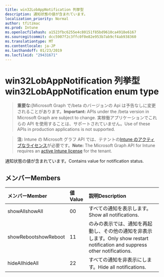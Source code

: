 ```yaml
---
title: win32LobAppNotification 列挙型
description: 通知状態の値が含まれています。
localization_priority: Normal
author: tfitzmac
ms.prod: Intune
ms.openlocfilehash: a1523fbc6255e4c80151f85bd9610ca4918e6167
ms.sourcegitcommit: dcc5907f2c3ffc0f0e82e953b7ab9cf4ab938360
ms.translationtype: MT
ms.contentlocale: ja-JP
ms.lasthandoff: 01/23/2019
ms.locfileid: "29431671"
---
```

# <a name="win32lobappnotification-enum-type"></a><span data-ttu-id="d0d8f-103">win32LobAppNotification 列挙型</span><span class="sxs-lookup"><span data-stu-id="d0d8f-103">win32LobAppNotification enum type</span></span>

> <span data-ttu-id="d0d8f-104">**重要な:**[Microsoft Graph で/beta のバージョンの Api は予告なしに変更されることがあります。</span><span class="sxs-lookup"><span data-stu-id="d0d8f-104">**Important:** APIs under the /beta version in Microsoft Graph are subject to change.</span></span> <span data-ttu-id="d0d8f-105">実稼働アプリケーションでこれらの API を使用することは、サポートされていません。</span><span class="sxs-lookup"><span data-stu-id="d0d8f-105">Use of these APIs in production applications is not supported.</span></span>

> <span data-ttu-id="d0d8f-106">**注:** Intune の Microsoft グラフ API では、テナントの[Intune のアクティブなライセンス](https://go.microsoft.com/fwlink/?linkid=839381)が必要です。</span><span class="sxs-lookup"><span data-stu-id="d0d8f-106">**Note:** The Microsoft Graph API for Intune requires an [active Intune license](https://go.microsoft.com/fwlink/?linkid=839381) for the tenant.</span></span>

<span data-ttu-id="d0d8f-107">通知状態の値が含まれています。</span><span class="sxs-lookup"><span data-stu-id="d0d8f-107">Contains value for notification status.</span></span>

## <a name="members"></a><span data-ttu-id="d0d8f-108">メンバー</span><span class="sxs-lookup"><span data-stu-id="d0d8f-108">Members</span></span>
|<span data-ttu-id="d0d8f-109">メンバー</span><span class="sxs-lookup"><span data-stu-id="d0d8f-109">Member</span></span>|<span data-ttu-id="d0d8f-110">値</span><span class="sxs-lookup"><span data-stu-id="d0d8f-110">Value</span></span>|<span data-ttu-id="d0d8f-111">説明</span><span class="sxs-lookup"><span data-stu-id="d0d8f-111">Description</span></span>|
|:---|:---|:---|
|<span data-ttu-id="d0d8f-112">showAll</span><span class="sxs-lookup"><span data-stu-id="d0d8f-112">showAll</span></span>|<span data-ttu-id="d0d8f-113">0</span><span class="sxs-lookup"><span data-stu-id="d0d8f-113">0</span></span>|<span data-ttu-id="d0d8f-114">すべての通知を表示します。</span><span class="sxs-lookup"><span data-stu-id="d0d8f-114">Show all notifications.</span></span>|
|<span data-ttu-id="d0d8f-115">showReboot</span><span class="sxs-lookup"><span data-stu-id="d0d8f-115">showReboot</span></span>|<span data-ttu-id="d0d8f-116">1</span><span class="sxs-lookup"><span data-stu-id="d0d8f-116">1</span></span>|<span data-ttu-id="d0d8f-117">のみの表示では、通知を再起動し、その他の通知を非表示します。</span><span class="sxs-lookup"><span data-stu-id="d0d8f-117">Only show restart notification and suppress other notifications.</span></span>|
|<span data-ttu-id="d0d8f-118">hideAll</span><span class="sxs-lookup"><span data-stu-id="d0d8f-118">hideAll</span></span>|<span data-ttu-id="d0d8f-119">2</span><span class="sxs-lookup"><span data-stu-id="d0d8f-119">2</span></span>|<span data-ttu-id="d0d8f-120">すべての通知を非表示にします。</span><span class="sxs-lookup"><span data-stu-id="d0d8f-120">Hide all notifications.</span></span>|





